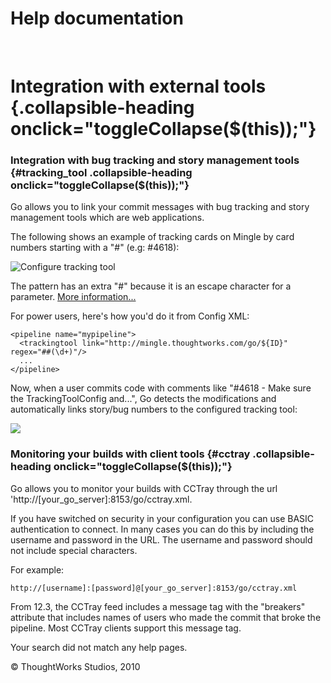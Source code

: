 Help documentation
==================

 

Integration with external tools {.collapsible-heading onclick="toggleCollapse($(this));"}
===============================

### Integration with bug tracking and story management tools {#tracking_tool .collapsible-heading onclick="toggleCollapse($(this));"}

Go allows you to link your commit messages with bug tracking and story
management tools which are web applications.

The following shows an example of tracking cards on Mingle by card
numbers starting with a "\#" (e.g: \#4618):

![Configure tracking
tool](resources/images/cruise/pipeline_tracking_tool.png)

The pattern has an extra "\#" because it is an escape character for a
parameter. [More
information...](admin_use_parameters_in_configuration.html)

For power users, here's how you'd do it from Config XML:

``` {.code}
<pipeline name="mypipeline">  
  <trackingtool link="http://mingle.thoughtworks.com/go/${ID}" regex="##(\d+)"/>  
  ...
</pipeline>
```

Now, when a user commits code with comments like "\#4618 - Make sure the
TrackingToolConfig and...", Go detects the modifications and
automatically links story/bug numbers to the configured tracking tool:

![](resources/images/cruise/pipeline_activity_tracking_tool.png)

### Monitoring your builds with client tools {#cctray .collapsible-heading onclick="toggleCollapse($(this));"}

Go allows you to monitor your builds with CCTray through the url
'http://[your\_go\_server]:8153/go/cctray.xml.

If you have switched on security in your configuration you can use BASIC
authentication to connect. In many cases you can do this by including
the username and password in the URL. The username and password should
not include special characters.

For example:

``` {.code}
http://[username]:[password]@[your_go_server]:8153/go/cctray.xml
```

From 12.3, the CCTray feed includes a message tag with the "breakers"
attribute that includes names of users who made the commit that broke
the pipeline. Most CCTray clients support this message tag.

Your search did not match any help pages.



© ThoughtWorks Studios, 2010

